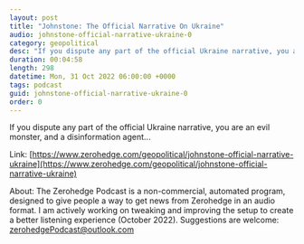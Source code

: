 ```yaml
---
layout: post
title: "Johnstone: The Official Narrative On Ukraine"
audio: johnstone-official-narrative-ukraine-0
category: geopolitical
desc: "If you dispute any part of the official Ukraine narrative, you are an evil monster, and a disinformation agent..."
duration: 00:04:58
length: 298
datetime: Mon, 31 Oct 2022 06:00:00 +0000
tags: podcast
guid: johnstone-official-narrative-ukraine-0
order: 0
---
```

If you dispute any part of the official Ukraine narrative, you are an evil monster, and a disinformation agent...

Link: [https://www.zerohedge.com/geopolitical/johnstone-official-narrative-ukraine](https://www.zerohedge.com/geopolitical/johnstone-official-narrative-ukraine)

About: The Zerohedge Podcast is a non-commercial, automated program, designed to give people a way to get news from Zerohedge in an audio format.  I am actively working on tweaking and improving the setup to create a better listening experience (October 2022).  Suggestions are welcome: [zerohedgePodcast@outlook.com](mailto:zerohedgePodcast@outlook.com)